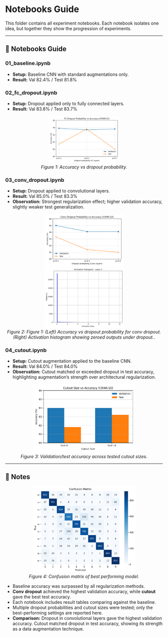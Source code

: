 # Notebooks Guide
This folder contains all experiment notebooks. Each notebook isolates one idea, but together they show the progression of experiments.

---

## 📂 Notebooks Guide
### **01_baseline.ipynb**  
- **Setup:** Baseline CNN with standard augmentations only.  
- **Result:** Val 82.4% / Test 81.8%  

### **02_fc_dropout.ipynb**  
- **Setup:** Dropout applied only to fully connected layers.  
- **Result:** Val 83.8% / Test 83.7%  

<p align="center">
  <img src="results/fc_dropout_curve.png" width="45%">
  <br>
  <em>Figure 1: Accuracy vs dropout probability.</em>
</p>

### **03_conv_dropout.ipynb**  
- **Setup:** Dropout applied to convolutional layers.  
- **Result:** Val 85.0% / Test 83.3%  
- **Observation:** Strongest regularization effect; higher validation accuracy, slightly weaker test generalization.  

<p align="center">
  <img src="../results/conv_dropout_curve.png" width="50%">
  <img src="../results/histLayer2.png" width="50%">
  <br>
  <em>Figure 2: Figure 1: (Left) Accuracy vs dropout probability for conv dropout. (Right) Activation histogram showing zeroed outputs under dropout.</em>.</em>
</p>

### **04_cutout.ipynb**  
- **Setup:** Cutout augmentation applied to the baseline CNN.  
- **Result:** Val 84.0% / Test 84.0%  
- **Observation:** Cutout matched or exceeded dropout in test accuracy, highlighting augmentation’s strength over architectural regularization.  

<p align="center">
  <img src="../results/cutout_comparison.png" width="65%">
  <br>
  <em>Figure 3: Validation/test accuracy across tested cutout sizes.</em>
</p>

---

## 🔎 Notes

<p align="center">
  <img src="../results/confusion_matrix.png" width="65%">
  <br>
  <em>Figure 4: Confusion matrix of best performing model.</em>
</p>

- Baseline accuracy was surpassed by all regularization methods.  
- **Conv dropout** achieved the highest validation accuracy, while **cutout** gave the best test accuracy.  
- Each notebook includes result tables comparing against the baseline.  
- Multiple dropout probabilities and cutout sizes were tested; only the best-performing settings are reported here.
- **Comparison:** Dropout in convolutional layers gave the highest validation accuracy. Cutout matched dropout in test accuracy, showing its strength as a data augmentation technique.
